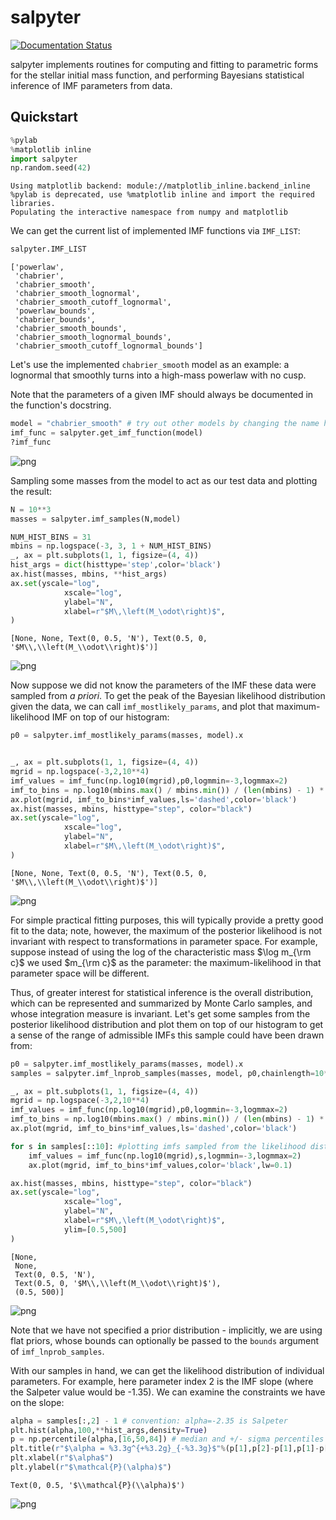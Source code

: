 # salpyter

[![Documentation Status](https://readthedocs.org/projects/salpyter/badge/?version=latest)](https://salpyter.readthedocs.io/en/latest/?badge=latest)

salpyter implements routines for computing and fitting to parametric forms for the stellar initial mass function, and performing Bayesians statistical inference of IMF parameters from data.

## Quickstart


```python
%pylab
%matplotlib inline
import salpyter
np.random.seed(42)
```

    Using matplotlib backend: module://matplotlib_inline.backend_inline
    %pylab is deprecated, use %matplotlib inline and import the required libraries.
    Populating the interactive namespace from numpy and matplotlib


We can get the current list of implemented IMF functions via `IMF_LIST`:


```python
salpyter.IMF_LIST
```




    ['powerlaw',
     'chabrier',
     'chabrier_smooth',
     'chabrier_smooth_lognormal',
     'chabrier_smooth_cutoff_lognormal',
     'powerlaw_bounds',
     'chabrier_bounds',
     'chabrier_smooth_bounds',
     'chabrier_smooth_lognormal_bounds',
     'chabrier_smooth_cutoff_lognormal_bounds']



Let's use the implemented `chabrier_smooth` model as an example: a lognormal that smoothly turns into a high-mass powerlaw with no cusp.

Note that the parameters of a given IMF should always be documented in the function's docstring.


```python
model = "chabrier_smooth" # try out other models by changing the name here
imf_func = salpyter.get_imf_function(model)
?imf_func
```
![png](quickstart_files/docstring.png)

Sampling some masses from the model to act as our test data and plotting the result:


```python
N = 10**3
masses = salpyter.imf_samples(N,model)

NUM_HIST_BINS = 31
mbins = np.logspace(-3, 3, 1 + NUM_HIST_BINS)
_, ax = plt.subplots(1, 1, figsize=(4, 4))
hist_args = dict(histtype='step',color='black')
ax.hist(masses, mbins, **hist_args)
ax.set(yscale="log",
            xscale="log",
            ylabel="N",
            xlabel=r"$M\,\left(M_\odot\right)$",
)

```




    [None, None, Text(0, 0.5, 'N'), Text(0.5, 0, '$M\\,\\left(M_\\odot\\right)$')]




    
![png](quickstart_files/quickstart_8_1.png)
    


Now suppose we did not know the parameters of the IMF these data were sampled from *a priori*. To get the peak of the Bayesian likelihood distribution given the data, we can call `imf_mostlikely_params`, and plot that maximum-likelihood IMF on top of our histogram:


```python
p0 = salpyter.imf_mostlikely_params(masses, model).x


_, ax = plt.subplots(1, 1, figsize=(4, 4))
mgrid = np.logspace(-3,2,10**4)
imf_values = imf_func(np.log10(mgrid),p0,logmmin=-3,logmmax=2)
imf_to_bins = np.log10(mbins.max() / mbins.min()) / (len(mbins) - 1) * len(masses) # convert from IMF value to expected bin counts
ax.plot(mgrid, imf_to_bins*imf_values,ls='dashed',color='black')
ax.hist(masses, mbins, histtype="step", color="black")
ax.set(yscale="log",
            xscale="log",
            ylabel="N",
            xlabel=r"$M\,\left(M_\odot\right)$",
)

```




    [None, None, Text(0, 0.5, 'N'), Text(0.5, 0, '$M\\,\\left(M_\\odot\\right)$')]




    
![png](quickstart_files/quickstart_10_1.png)
    


For simple practical fitting purposes, this will typically provide a pretty good fit to the data; note, however, the maximum of the posterior likelihood is not invariant with respect to transformations in parameter space. For example, suppose instead of using the log of the characteristic mass $\log m_{\rm c}$ we used $m_{\rm c}$ as the parameter: the maximum-likelihood in that parameter space will be different. 

Thus, of greater interest for statistical inference is the overall distribution, which can be represented and summarized by Monte Carlo samples, and whose integration measure is invariant. Let's get some samples from the posterior likelihood distribution and plot them on top of our histogram to get a sense of the range of admissible IMFs this sample could have been drawn from:


```python
p0 = salpyter.imf_mostlikely_params(masses, model).x
samples = salpyter.imf_lnprob_samples(masses, model, p0,chainlength=10**4)

_, ax = plt.subplots(1, 1, figsize=(4, 4))
mgrid = np.logspace(-3,2,10**4)
imf_values = imf_func(np.log10(mgrid),p0,logmmin=-3,logmmax=2)
imf_to_bins = np.log10(mbins.max() / mbins.min()) / (len(mbins) - 1) * len(masses) # convert from IMF value to expected bin counts
ax.plot(mgrid, imf_to_bins*imf_values,ls='dashed',color='black')

for s in samples[::10]: #plotting imfs sampled from the likelihood distribution
    imf_values = imf_func(np.log10(mgrid),s,logmmin=-3,logmmax=2)
    ax.plot(mgrid, imf_to_bins*imf_values,color='black',lw=0.1)

ax.hist(masses, mbins, histtype="step", color="black")
ax.set(yscale="log",
            xscale="log",
            ylabel="N",
            xlabel=r"$M\,\left(M_\odot\right)$",
            ylim=[0.5,500]
)
```




    [None,
     None,
     Text(0, 0.5, 'N'),
     Text(0.5, 0, '$M\\,\\left(M_\\odot\\right)$'),
     (0.5, 500)]




    
![png](quickstart_files/quickstart_12_1.png)
    


Note that we have not specified a prior distribution - implicitly, we are using flat priors, whose bounds can optionally be passed to the `bounds` argument of `imf_lnprob_samples`.

With our samples in hand, we can get the likelihood distribution of individual parameters. For example, here parameter index 2 is the IMF slope (where the Salpeter value would be -1.35). We can examine the constraints we have on the slope:


```python
alpha = samples[:,2] - 1 # convention: alpha=-2.35 is Salpeter
plt.hist(alpha,100,**hist_args,density=True)
p = np.percentile(alpha,[16,50,84]) # median and +/- sigma percentiles
plt.title(r"$\alpha = %3.3g^{+%3.2g}_{-%3.3g}$"%(p[1],p[2]-p[1],p[1]-p[0]))
plt.xlabel(r"$\alpha$")
plt.ylabel(r"$\mathcal{P}(\alpha)$")
```




    Text(0, 0.5, '$\\mathcal{P}(\\alpha)$')




    
![png](quickstart_files/quickstart_14_1.png)
    

